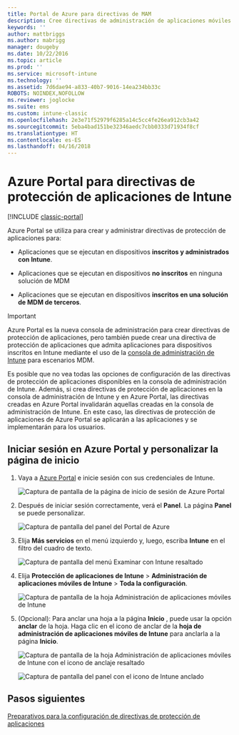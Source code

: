 ```yaml
---
title: Portal de Azure para directivas de MAM
description: Cree directivas de administración de aplicaciones móviles con Azure Portal. Las directivas que cree aquí se pueden aplicar a dispositivos con o sin inscripción en Intune.
keywords: ''
author: mattbriggs
ms.author: mabrigg
manager: dougeby
ms.date: 10/22/2016
ms.topic: article
ms.prod: ''
ms.service: microsoft-intune
ms.technology: ''
ms.assetid: 7d6dae94-a833-40b7-9016-14ea234bb33c
ROBOTS: NOINDEX,NOFOLLOW
ms.reviewer: joglocke
ms.suite: ems
ms.custom: intune-classic
ms.openlocfilehash: 2e3e71f52979f6285a14c5cc4fe26ea912cb3a42
ms.sourcegitcommit: 5eba4bad151be32346aedc7cbb0333d71934f8cf
ms.translationtype: HT
ms.contentlocale: es-ES
ms.lasthandoff: 04/16/2018
---
```

# <a name="azure-portal-for-intune-app-protection-policies"></a>Azure Portal para directivas de protección de aplicaciones de Intune

[!INCLUDE [classic-portal](../includes/classic-portal.md)]

Azure Portal se utiliza para crear y administrar directivas de protección de aplicaciones para:

- Aplicaciones que se ejecutan en dispositivos **inscritos y administrados con Intune**.

- Aplicaciones que se ejecutan en dispositivos **no inscritos** en ninguna solución de MDM
- Aplicaciones que se ejecutan en dispositivos **inscritos en una solución de MDM de terceros**.

> [!IMPORTANT]
> Azure Portal es la nueva consola de administración para crear directivas de protección de aplicaciones, pero también puede crear una directiva de protección de aplicaciones que admita aplicaciones para dispositivos inscritos en Intune mediante el uso de la [consola de administración de Intune](configure-and-deploy-mobile-application-management-policies-in-the-microsoft-intune-console.md) para escenarios MDM.
> 
> Es posible que no vea todas las opciones de configuración de las directivas de protección de aplicaciones disponibles en la consola de administración de Intune. Además, si crea directivas de protección de aplicaciones en la consola de administración de Intune y en Azure Portal, las directivas creadas en Azure Portal invalidarán aquellas creadas en la consola de administración de Intune. En este caso, las directivas de protección de aplicaciones de Azure Portal se aplicarán a las aplicaciones y se implementarán para los usuarios.


## <a name="sign-in-to-the-azure-portal-and-customize-your-start-page"></a>Iniciar sesión en Azure Portal y personalizar la página de inicio

1.  Vaya a [Azure Portal](https://portal.azure.com) e inicie sesión con sus credenciales de Intune.

    ![Captura de pantalla de la página de inicio de sesión de Azure Portal](../media/AppManagement/AzurePortal_MAMSigninPage.png)

2.  Después de iniciar sesión correctamente, verá el **Panel**. La página **Panel** se puede personalizar.

    ![Captura de pantalla del panel del Portal de Azure](../media/AppManagement/AzurePortal_MAMStartboard_NoMAM.png)

3.  Elija **Más servicios** en el menú izquierdo y, luego, escriba **Intune** en el filtro del cuadro de texto.

    ![Captura de pantalla del menú Examinar con Intune resaltado](../media/AppManagement/MAM-Azure-Portal-1.png)

4.  Elija **Protección de aplicaciones de Intune** > **Administración de aplicaciones móviles de Intune** > **Toda la configuración**.

    ![Captura de pantalla de la hoja Administración de aplicaciones móviles de Intune](../media/AppManagement/MAM-Azure-Portal-2.png)

5. (Opcional): Para anclar una hoja a la página **Inicio** , puede usar la opción **anclar** de la hoja. Haga clic en el icono de anclar de la **hoja de administración de aplicaciones móviles de Intune** para anclarla a la página **Inicio**.

    ![Captura de pantalla de la hoja Administración de aplicaciones móviles de Intune con el icono de anclaje resaltado](../media/AppManagement/AzurePortal_MAM_PinBladeAction.png)

    ![Captura de pantalla del panel con el icono de Intune anclado](../media/AppManagement/AzurePortal_MAM_Startboard_withMAM.png)

## <a name="next-steps"></a>Pasos siguientes
[Preparativos para la configuración de directivas de protección de aplicaciones](get-ready-to-configure-mobile-app-management-policies-with-microsoft-intune.md)
